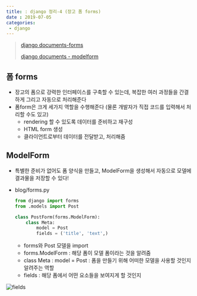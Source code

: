 ```yaml
---
title: : django 정리-4 (장고 폼 forms)
date : 2019-07-05
categories:
 - django
---
```




> [django documents-forms](https://docs.djangoproject.com/ko/2.2/topics/forms/#django-s-role-in-forms)
>
> [django documents - modelform](https://docs.djangoproject.com/ko/2.2/topics/forms/modelforms/#modelform)



## 폼 forms

- 장고의 폼으로 강력한 인터페이스를 구축할 수 있는데, 복잡한 여러 과정들을 간결하게 그리고 자동으로 처리해준다
- 폼form은 크게 세가지 역할을 수행해준다 (물론 개발자가 직접 코드를 입력해서 처리할 수도 있고)
  - rendering 할 수 있도록 데이터를 준비하고 재구성
  - HTML form 생성
  - 클라이언트로부터 데이터를 전달받고, 처리해줌



## ModelForm

- 특별한 준비가 없어도 폼 양식을 만들고, ModelForm을 생성해서 자동으로 모델에 결과물을 저장할 수 있다!

- blog/forms.py

  ```python
  from django import forms
  from .models import Post
  
  class PostForm(forms.ModelForm):
      class Meta:
          model = Post
          fields = ('title', 'text',)
  ```

  - forms와 Post 모델을 import
  - forms.ModelForm  :  해당 폼이 모델 폼이라는 것을 알려줌
  - class Meta : model = Post : 폼을 만들기 위해 어떠한 모델을 사용할 것인지 알려주는 역할
  - fields : 해당 폼에서 어떤 요소들을 보여지게 할 것인지

![fields]({{site.url}}{{site.baseurl}}/assets/images/form.png)




